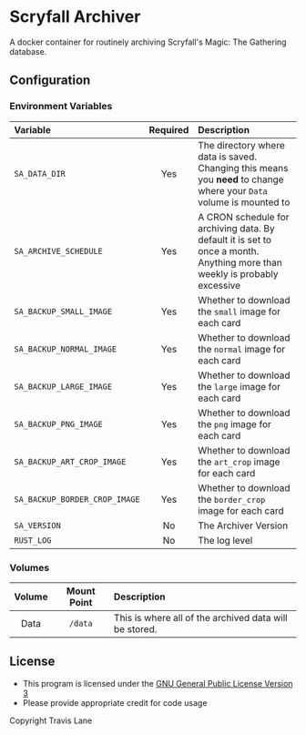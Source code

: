 # Scryfall Archiver

A docker container for routinely archiving Scryfall's Magic: The Gathering database.


## Configuration

### Environment Variables

| Variable                        | Required | Description |
| :------------------------------ | :------: | :---------- |
|  `SA_DATA_DIR`                  |   Yes    | The directory where data is saved. Changing this means you **need** to change where your `Data` volume is mounted to |
|  `SA_ARCHIVE_SCHEDULE`          |   Yes    | A CRON schedule for archiving data. By default it is set to once a month. Anything more than weekly is probably excessive |
|  `SA_BACKUP_SMALL_IMAGE`        |   Yes    | Whether to download the `small` image for each card |
|  `SA_BACKUP_NORMAL_IMAGE`       |   Yes    | Whether to download the `normal` image for each card |
|  `SA_BACKUP_LARGE_IMAGE`        |   Yes    | Whether to download the `large` image for each card |
|  `SA_BACKUP_PNG_IMAGE`          |   Yes    | Whether to download the `png` image for each card |
|  `SA_BACKUP_ART_CROP_IMAGE`     |   Yes    | Whether to download the `art_crop` image for each card |
|  `SA_BACKUP_BORDER_CROP_IMAGE`  |   Yes    | Whether to download the `border_crop` image for each card |
|  `SA_VERSION`                   |   No     | The Archiver Version |
|  `RUST_LOG`                     |   No     | The log level |

### Volumes

|  Volume  | Mount Point | Description            |
|:-------: | :---------: | :--------------------- |
|   Data   |   `/data`   | This is where all of the archived data will be stored. 


## License
 - This program is licensed under the [GNU General Public License Version 3](https://www.gnu.org/licenses/#GPL)
 - Please provide appropriate credit for code usage

Copyright Travis Lane